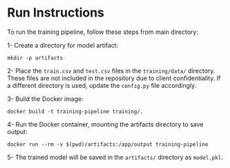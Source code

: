 # Run Instructions

To run the training pipeline, follow these steps from main directory:

1- Create a directory for model artifact:
```
mkdir -p artifacts
```
2- Place the `train.csv` and `test.csv` files in the `training/data/` directory. These files are not included in the repository due to client confidentiality. If a different directory is used, update the `config.py` file accordingly.

3- Build the Docker image:
```
docker build -t training-pipeline training/.
```
4- Run the Docker container, mounting the artifacts directory to save output:
```
docker run --rm -v $(pwd)/artifacts:/app/output training-pipeline
```

5- The trained model will be saved in the `artifacts/` directory as `model.pkl`.